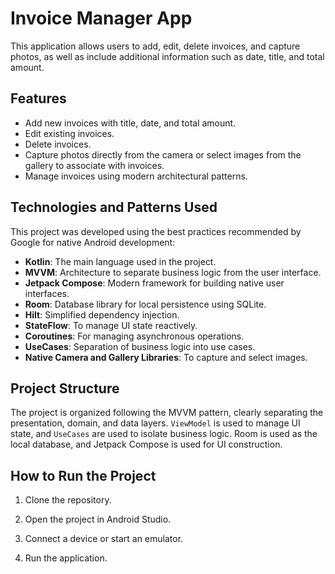 # Invoice Manager App
This application allows users to add, edit, delete invoices, and capture photos, as well as include additional information such as date, title, and total amount.

## Features

- Add new invoices with title, date, and total amount.
- Edit existing invoices.
- Delete invoices.
- Capture photos directly from the camera or select images from the gallery to associate with invoices.
- Manage invoices using modern architectural patterns.

## Technologies and Patterns Used

This project was developed using the best practices recommended by Google for native Android development:

- **Kotlin**: The main language used in the project.
- **MVVM**: Architecture to separate business logic from the user interface.
- **Jetpack Compose**: Modern framework for building native user interfaces.
- **Room**: Database library for local persistence using SQLite.
- **Hilt**: Simplified dependency injection.
- **StateFlow**: To manage UI state reactively.
- **Coroutines**: For managing asynchronous operations.
- **UseCases**: Separation of business logic into use cases.
- **Native Camera and Gallery Libraries**: To capture and select images.

## Project Structure

The project is organized following the MVVM pattern, clearly separating the presentation, domain, and data layers. `ViewModel` is used to manage UI state, and `UseCases` are used to isolate business logic. Room is used as the local database, and Jetpack Compose is used for UI construction.

## How to Run the Project

1. Clone the repository.

2. Open the project in Android Studio.

3. Connect a device or start an emulator.

4. Run the application.
